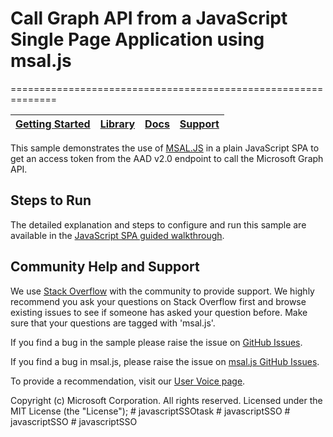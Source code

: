 # Call Graph API from a JavaScript Single Page Application using msal.js
==============================================================

| [Getting Started](https://docs.microsoft.com/en-us/azure/active-directory/develop/guidedsetups/active-directory-javascriptspa)| [Library](https://github.com/AzureAD/microsoft-authentication-library-for-js/wiki) | [Docs](https://aka.ms/aadv2) | [Support](https://docs.microsoft.com/azure/active-directory/develop/active-directory-develop-help-support)
| --- | --- | --- | --- |

This sample demonstrates the use of [MSAL.JS](https://github.com/AzureAD/microsoft-authentication-library-for-js/) in a plain JavaScript SPA to get an access token from the AAD v2.0 endpoint to call the Microsoft Graph API.

## Steps to Run
The detailed explanation and steps to configure and run this sample are available in the [JavaScript SPA guided walkthrough](https://docs.microsoft.com/azure/active-directory/develop/guidedsetups/active-directory-javascriptspa).

## Community Help and Support

We use [Stack Overflow](http://stackoverflow.com/questions/tagged/azure-active-directory) with the community to provide support. We highly recommend you ask your questions on Stack Overflow first and browse existing issues to see if someone has asked your question before. 
Make sure that your questions are tagged with 'msal.js'.

If you find a bug in the sample please raise the issue on [GitHub Issues](https://github.com/Azure-Samples/active-directory-javascript-graphapi-v2/issues).

If you find a bug in msal.js, please raise the issue on [msal.js GitHub Issues](https://github.com/AzureAD/microsoft-authentication-library-for-js/issues).

To provide a recommendation, visit our [User Voice page](https://feedback.azure.com/forums/169401-azure-active-directory).

Copyright (c) Microsoft Corporation.  All rights reserved. Licensed under the MIT License (the "License");
#   j a v a s c r i p t S S O t a s k  
 #   j a v a s c r i p t S S O  
 #   j a v a s c r i p t S S O  
 #   j a v a s c r i p t S S O  
 
